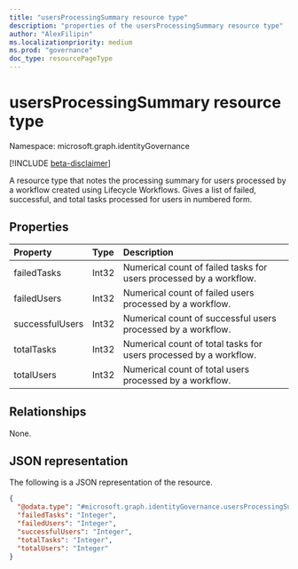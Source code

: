 ```yaml
---
title: "usersProcessingSummary resource type"
description: "properties of the usersProcessingSummary resource type"
author: "AlexFilipin"
ms.localizationpriority: medium
ms.prod: "governance"
doc_type: resourcePageType
---
```


# usersProcessingSummary resource type

Namespace: microsoft.graph.identityGovernance

[!INCLUDE [beta-disclaimer](../../includes/beta-disclaimer.md)]

A resource type that notes the processing summary for users processed by a workflow created using Lifecycle Workflows. Gives a list of failed, successful, and total tasks processed for users in numbered form.

## Properties

|Property|Type|Description|
|:---|:---|:---|
|failedTasks|Int32|Numerical count of failed tasks for users processed by a workflow.|
|failedUsers|Int32|Numerical count of failed users processed by a workflow.|
|successfulUsers|Int32|Numerical count of successful users processed by a workflow.|
|totalTasks|Int32|Numerical count of total tasks for users processed by a workflow.|
|totalUsers|Int32|Numerical count of total users processed by a workflow.|

## Relationships

None.

## JSON representation

The following is a JSON representation of the resource.
<!-- {
  "blockType": "resource",
  "@odata.type": "microsoft.graph.identityGovernance.usersProcessingSummary"
}
-->
``` json
{
  "@odata.type": "#microsoft.graph.identityGovernance.usersProcessingSummary",
  "failedTasks": "Integer",
  "failedUsers": "Integer",
  "successfulUsers": "Integer",
  "totalTasks": "Integer",
  "totalUsers": "Integer"
}
```
